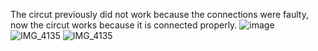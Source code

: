 The circut previously did not work because the connections were faulty, now the circut works because it is connected properly.
![image](https://user-images.githubusercontent.com/99275889/189398667-c1240e0e-2391-4e04-a081-a3ba43927a2b.png)
![IMG_4135](https://user-images.githubusercontent.com/99275889/189399026-816f9020-3703-478d-965e-96a677d337f7.JPG)
![IMG_4135](https://user-images.githubusercontent.com/99275889/189399241-460e2c72-d8e9-44ff-8d10-be346bb2f813.JPG)
